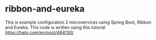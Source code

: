 # ribbon-and-eureka
This is example configuration 2 microservices using Spring Boot, Ribbon and Eureka. This code is written using this tutorial https://habr.com/en/post/484130/
